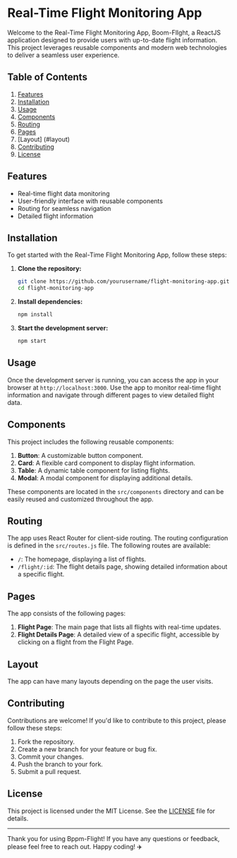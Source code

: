 # Real-Time Flight Monitoring App

Welcome to the Real-Time Flight Monitoring App, Boom-FlIght, a ReactJS application designed to provide users with up-to-date flight information. This project leverages reusable components and modern web technologies to deliver a seamless user experience.

## Table of Contents

1. [Features](#features)
2. [Installation](#installation)
3. [Usage](#usage)
4. [Components](#components)
5. [Routing](#routing)
6. [Pages](#pages)
7. [Layout] (#layout)
8. [Contributing](#contributing)
9. [License](#license)

## Features

- Real-time flight data monitoring
- User-friendly interface with reusable components
- Routing for seamless navigation
- Detailed flight information

## Installation

To get started with the Real-Time Flight Monitoring App, follow these steps:

1. **Clone the repository:**

   ```bash
   git clone https://github.com/yourusername/flight-monitoring-app.git
   cd flight-monitoring-app
   ```

2. **Install dependencies:**

   ```bash
   npm install
   ```

3. **Start the development server:**

   ```bash
   npm start
   ```

## Usage

Once the development server is running, you can access the app in your browser at `http://localhost:3000`. Use the app to monitor real-time flight information and navigate through different pages to view detailed flight data.

## Components

This project includes the following reusable components:

1. **Button**: A customizable button component.
2. **Card**: A flexible card component to display flight information.
3. **Table**: A dynamic table component for listing flights.
4. **Modal**: A modal component for displaying additional details.

These components are located in the `src/components` directory and can be easily reused and customized throughout the app.

## Routing

The app uses React Router for client-side routing. The routing configuration is defined in the `src/routes.js` file. The following routes are available:

- `/`: The homepage, displaying a list of flights.
- `/flight/:id`: The flight details page, showing detailed information about a specific flight.

## Pages

The app consists of the following pages:

1. **Flight Page**: The main page that lists all flights with real-time updates.
2. **Flight Details Page**: A detailed view of a specific flight, accessible by clicking on a flight from the Flight Page.

## Layout

The app can have many layouts depending on the page the user visits.

## Contributing

Contributions are welcome! If you'd like to contribute to this project, please follow these steps:

1. Fork the repository.
2. Create a new branch for your feature or bug fix.
3. Commit your changes.
4. Push the branch to your fork.
5. Submit a pull request.

## License

This project is licensed under the MIT License. See the [LICENSE](LICENSE) file for details.

---

Thank you for using Bppm-Flight! If you have any questions or feedback, please feel free to reach out. Happy coding! ✈️
